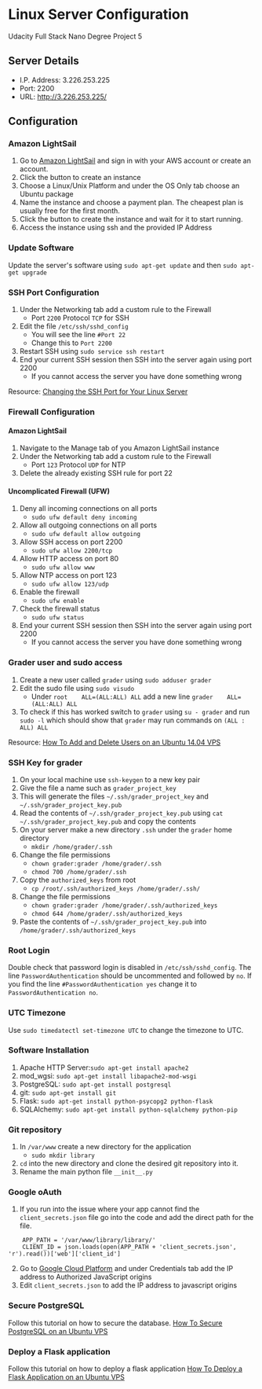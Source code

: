# Linux Server Configuration
Udacity Full Stack Nano Degree Project 5

## Server Details

- I.P. Address: 3.226.253.225
- Port: 2200
- URL: http://3.226.253.225/

## Configuration

### Amazon LightSail
1. Go to [Amazon LightSail](https://signin.aws.amazon.com) and sign in with your AWS account or create an account.
2. Click the button to create an instance
3. Choose a Linux/Unix Platform and under the OS Only tab choose an Ubuntu package
4. Name the instance and choose a payment plan. The cheapest plan is usually free for the first month.
5. Click the button to create the instance and wait for it to start running.
6. Access the instance using ssh and the provided IP Address

### Update Software
Update the server's software using `sudo apt-get update` and then `sudo apt-get upgrade`

### SSH Port Configuration

1. Under the Networking tab add a custom rule to the Firewall
    - Port `2200` Protocol `TCP` for SSH
2. Edit the file `/etc/ssh/sshd_config`
    - You will see the line `#Port 22`
    - Change this to `Port 2200`
3. Restart SSH using `sudo service ssh restart`
4. End your current SSH session then SSH into the server again using port 2200
    - If you cannot access the server you have done something wrong

Resource: [Changing the SSH Port for Your Linux Server](https://www.godaddy.com/help/changing-the-ssh-port-for-your-linux-server-7306)

### Firewall Configuration
#### Amazon LightSail
1. Navigate to the Manage tab of you Amazon LightSail instance
2. Under the Networking tab add a custom rule to the Firewall
    - Port `123`  Protocol `UDP` for NTP
3. Delete the already existing SSH rule for port 22

#### Uncomplicated Firewall (UFW)
1. Deny all incoming connections on all ports
    - `sudo ufw default deny incoming`
2. Allow all outgoing connections on all ports
    - `sudo ufw default allow outgoing`
3. Allow SSH access on port 2200
    - `sudo ufw allow 2200/tcp`
4. Allow HTTP access on port 80
    - `sudo ufw allow www`
5. Allow NTP access on port 123
    - `sudo ufw allow 123/udp`
6. Enable the firewall
    - `sudo ufw enable`
7. Check the firewall status
    - `sudo ufw status`
8. End your current SSH session then SSH into the server again using port 2200
    - If you cannot access the server you have done something wrong

### Grader user and sudo access
1. Create a new user called `grader` using `sudo adduser grader`
2. Edit the sudo file using `sudo visudo`
    - Under `root    ALL=(ALL:ALL) ALL` add a new line
            `grader    ALL=(ALL:ALL) ALL`
3. To check if this has worked switch to `grader` using `su - grader` and run `sudo -l` which should show that `grader` may run commands on `(ALL : ALL) ALL`

Resource: [How To Add and Delete Users on an Ubuntu 14.04 VPS](https://www.digitalocean.com/community/tutorials/how-to-add-and-delete-users-on-an-ubuntu-14-04-vps)

### SSH Key for grader
1. On your local machine use `ssh-keygen` to a new key pair
2. Give the file a name such as `grader_project_key`
3. This will generate the files `~/.ssh/grader_project_key` and `~/.ssh/grader_project_key.pub`
4. Read the contents of `~/.ssh/grader_project_key.pub` using `cat ~/.ssh/grader_project_key.pub` and copy the contents
5. On your server make a new directory `.ssh` under the `grader` home directory
    - `mkdir /home/grader/.ssh`
6. Change the file permissions
    - `chown grader:grader /home/grader/.ssh`
    - `chmod 700 /home/grader/.ssh`
7. Copy the `authorized_keys` from root
    - `cp /root/.ssh/authorized_keys /home/grader/.ssh/`
8. Change the file permissions
    - `chown grader:grader /home/grader/.ssh/authorized_keys`
    - `chmod 644 /home/grader/.ssh/authorized_keys`
9. Paste the contents of `~/.ssh/grader_project_key.pub` into `/home/grader/.ssh/authorized_keys`

### Root Login
Double check that password login is disabled in `/etc/ssh/sshd_config`. The line `PasswordAuthentication` should be uncommented and followed by `no`. If you find the line `#PasswordAuthentication yes` change it to `PasswordAuthentication no`.

### UTC Timezone
Use `sudo timedatectl set-timezone UTC` to change the timezone to UTC.

### Software Installation
1. Apache HTTP Server:`sudo apt-get install apache2`
2. mod_wgsi: `sudo apt-get install libapache2-mod-wsgi`
3. PostgreSQL: `sudo apt-get install postgresql`
4. git: `sudo apt-get install git`
5. Flask: `sudo apt-get install python-psycopg2 python-flask`
6. SQLAlchemy: `sudo apt-get install python-sqlalchemy python-pip`

### Git repository
1. In `/var/www` create a new directory for the application
    - `sudo mkdir library`
2. `cd` into the new directory and clone the desired git repository into it.
3. Rename the main python file `__init__.py `

### Google oAuth
1. If you run into the issue where your app cannot find the `client_secrets.json` file go into the code and add the direct path for the file.
```
    APP_PATH = '/var/www/library/library/'
    CLIENT_ID = json.loads(open(APP_PATH + 'client_secrets.json', 'r').read())['web']['client_id']
```
2. Go to [Google Cloud Platform](https://console.cloud.google.com/) and under Credentials tab add the IP address to Authorized JavaScript origins
3. Edit `client_secrets.json` to add the IP address to javascript origins

### Secure PostgreSQL
Follow this tutorial on how to secure the database.
[How To Secure PostgreSQL on an Ubuntu VPS](https://www.digitalocean.com/community/tutorials/how-to-secure-postgresql-on-an-ubuntu-vps)

### Deploy a Flask application
Follow this tutorial on how to deploy a flask application
[How To Deploy a Flask Application on an Ubuntu VPS](https://www.digitalocean.com/community/tutorials/how-to-deploy-a-flask-application-on-an-ubuntu-vps)
